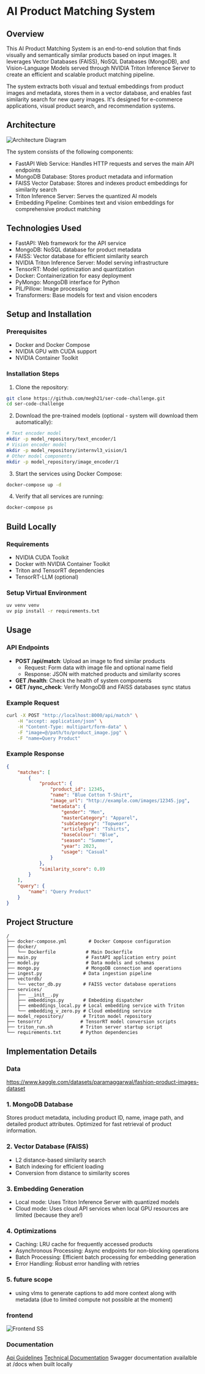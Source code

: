 # AI Product Matching System

## Overview
This AI Product Matching System is an end-to-end solution that finds visually and semantically similar products based on input images. It leverages Vector Databases (FAISS), NoSQL Databases (MongoDB), and Vision-Language Models served through NVIDIA Triton Inference Server to create an efficient and scalable product matching pipeline.

The system extracts both visual and textual embeddings from product images and metadata, stores them in a vector database, and enables fast similarity search for new query images. It's designed for e-commerce applications, visual product search, and recommendation systems.

## Architecture
![Architecture Diagram](architecture-ser.png)

The system consists of the following components:
- FastAPI Web Service: Handles HTTP requests and serves the main API endpoints
- MongoDB Database: Stores product metadata and information
- FAISS Vector Database: Stores and indexes product embeddings for similarity search
- Triton Inference Server: Serves the quantized AI models
- Embedding Pipeline: Combines text and vision embeddings for comprehensive product matching

## Technologies Used
- FastAPI: Web framework for the API service
- MongoDB: NoSQL database for product metadata
- FAISS: Vector database for efficient similarity search
- NVIDIA Triton Inference Server: Model serving infrastructure
- TensorRT: Model optimization and quantization
- Docker: Containerization for easy deployment
- PyMongo: MongoDB interface for Python
- PIL/Pillow: Image processing
- Transformers: Base models for text and vision encoders

## Setup and Installation

### Prerequisites
- Docker and Docker Compose
- NVIDIA GPU with CUDA support
- NVIDIA Container Toolkit

### Installation Steps

1. Clone the repository:
```bash
git clone https://github.com/megh21/ser-code-challenge.git
cd ser-code-challenge
```

2. Download the pre-trained models (optional - system will download them automatically):
```bash
# Text encoder model
mkdir -p model_repository/text_encoder/1
# Vision encoder model
mkdir -p model_repository/internvl3_vision/1
# Other model components
mkdir -p model_repository/image_encoder/1
```

3. Start the services using Docker Compose:
```bash
docker-compose up -d
```

4. Verify that all services are running:
```bash
docker-compose ps
```
## Build Locally

### Requirements
- NVIDIA CUDA Toolkit
- Docker with NVIDIA Container Toolkit
- Triton and TensorRT dependencies
- TensorRT-LLM (optional)

### Setup Virtual Environment
```bash
uv venv venv
uv pip install -r requirements.txt
```

## Usage

### API Endpoints
- **POST /api/match**: Upload an image to find similar products
    - Request: Form data with image file and optional name field
    - Response: JSON with matched products and similarity scores
- **GET /health**: Check the health of system components
- **GET /sync_check**: Verify MongoDB and FAISS databases sync status

### Example Request
```bash
curl -X POST "http://localhost:8000/api/match" \
    -H "accept: application/json" \
    -H "Content-Type: multipart/form-data" \
    -F "image=@/path/to/product_image.jpg" \
    -F "name=Query Product"
```

### Example Response
```json
{
    "matches": [
        {
            "product": {
                "product_id": 12345,
                "name": "Blue Cotton T-Shirt",
                "image_url": "http://example.com/images/12345.jpg",
                "metadata": {
                    "gender": "Men",
                    "masterCategory": "Apparel",
                    "subCategory": "Topwear",
                    "articleType": "Tshirts",
                    "baseColour": "Blue",
                    "season": "Summer",
                    "year": 2023,
                    "usage": "Casual"
                }
            },
            "similarity_score": 0.89
        }
    ],
    "query": {
        "name": "Query Product"
    }
}
```

## Project Structure
```
/
├── docker-compose.yml        # Docker Compose configuration
├── docker/
│   └── Dockerfile           # Main Dockerfile
├── main.py                  # FastAPI application entry point
├── model.py                 # Data models and schemas
├── mongo.py                 # MongoDB connection and operations
├── ingest.py               # Data ingestion pipeline
├── vectordb/
│   └── vector_db.py        # FAISS vector database operations
├── services/
│   ├── __init__.py
│   ├── embeddings.py       # Embedding dispatcher
│   ├── embeddings_local.py # Local embedding service with Triton
│   └── embedding_v_zero.py # Cloud embedding service
├── model_repository/       # Triton model repository
├── tensorrt/              # TensorRT model conversion scripts
├── triton_run.sh          # Triton server startup script
└── requirements.txt       # Python dependencies
```

## Implementation Details
### Data
https://www.kaggle.com/datasets/paramaggarwal/fashion-product-images-dataset

### 1. MongoDB Database
Stores product metadata, including product ID, name, image path, and detailed product attributes. Optimized for fast retrieval of product information.

### 2. Vector Database (FAISS)
- L2 distance-based similarity search
- Batch indexing for efficient loading
- Conversion from distance to similarity scores

### 3. Embedding Generation
- Local mode: Uses Triton Inference Server with quantized models
- Cloud mode: Uses cloud API services when local GPU resources are limited (because they are!)

### 4. Optimizations
- Caching: LRU cache for frequently accessed products
- Asynchronous Processing: Async endpoints for non-blocking operations
- Batch Processing: Efficient batch processing for embedding generation
- Error Handling: Robust error handling with retries

### 5. future scope
- using vlms to generate captions to add more context along with metadata (due to limited compute not possible at the moment)

### frontend 
![Frontend SS](ss.png)

### Documentation
[Api Guidelines](api_guidelines.md)
[Technical Documentation](documentation.md)
Swagger documentation availalble at /docs when built locally